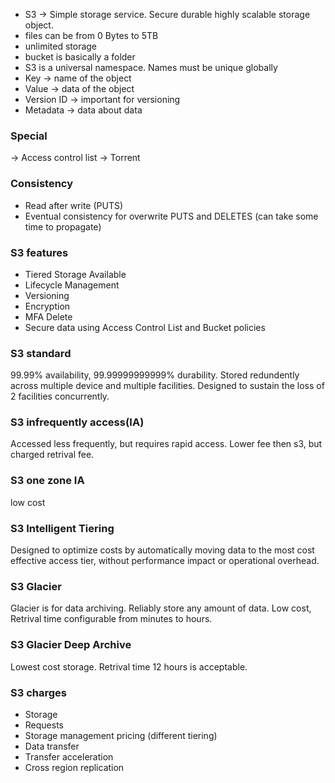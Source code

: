 * S3 -> Simple storage service. Secure durable highly scalable storage object. 
* files can be from 0 Bytes to 5TB
* unlimited storage
* bucket is basically a folder
* S3 is a universal namespace. Names must be unique globally
* Key -> name of the object 
* Value -> data of the object 
* Version ID -> important for versioning 
* Metadata -> data about data

### Special 
-> Access control list
-> Torrent 

### Consistency
* Read after write (PUTS)
* Eventual consistency for overwrite PUTS and DELETES (can take some time to propagate)

### S3 features
* Tiered Storage Available
* Lifecycle Management 
* Versioning 
* Encryption
* MFA Delete
* Secure data using Access Control List and Bucket policies

### S3 standard 
99.99% availability, 99.99999999999% durability. Stored redundently across multiple device and multiple facilities. Designed to sustain the loss of 2 facilities concurrently.

### S3 infrequently access(IA)
Accessed less frequently, but requires rapid access. Lower fee then s3, but charged retrival fee. 

### S3 one zone IA 
low cost

### S3 Intelligent Tiering 
Designed to optimize costs by automatically moving data to the most cost effective access tier, without performance impact or operational overhead.

### S3 Glacier
Glacier is for data archiving. Reliably store any amount of data. Low cost, Retrival time configurable from minutes to hours. 

### S3 Glacier Deep Archive
Lowest cost storage. Retrival time 12 hours is acceptable.

### S3 charges
* Storage
* Requests
* Storage management pricing (different tiering)
* Data transfer 
* Transfer acceleration
* Cross region replication